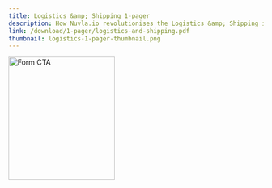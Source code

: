 ```yaml
---
title: Logistics &amp; Shipping 1-pager
description: How Nuvla.io revolutionises the Logistics &amp; Shipping industry 
link: /download/1-pager/logistics-and-shipping.pdf
thumbnail: logistics-1-pager-thumbnail.png
---
```


<div class="hs-cta-embed hs-cta-embed-131652751238" style="max-width:100%; max-height:100%; width:210px;height:244px">
  <link rel="stylesheet" href="https://js.hscta.com/embeddable_cta_placeholder_v1.css">
  <div class="hs-cta-loading-dot__container">
     <div class="hs-cta-loading-dot"></div>
     <div class="hs-cta-loading-dot"></div>
     <div class="hs-cta-loading-dot"></div>
  </div>
  <div class="hs-cta-embed__skeleton"></div>
  <picture>
    <source srcset="data:image/gif;base64,R0lGODlhAQABAAAAACH5BAEKAAEALAAAAAABAAEAAAICTAEAOw==" media="(max-width: 480px)" />
    <img alt="Form CTA" loading="lazy" src="https://no-cache.hubspot.com/cta/default/475360/interactive-131652751238.png" style="height: 100%; width: 100%; object-fit: fill" onerror="this.style.display='none'" />
  </picture>
</div>
